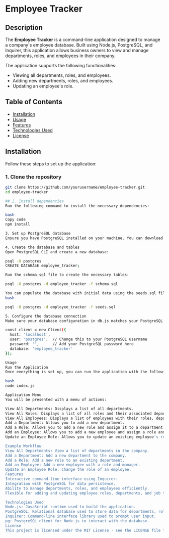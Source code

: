 # Employee Tracker

## Description

The **Employee Tracker** is a command-line application designed to manage a company's employee database. Built using Node.js, PostgreSQL, and Inquirer, this application allows business owners to view and manage departments, roles, and employees in their company. 

The application supports the following functionalities:
- Viewing all departments, roles, and employees.
- Adding new departments, roles, and employees.
- Updating an employee's role.

## Table of Contents

- [Installation](#installation)
- [Usage](#usage)
- [Features](#features)
- [Technologies Used](#technologies-used)
- [License](#license)

## Installation

Follow these steps to set up the application:

### 1. Clone the repository

```bash
git clone https://github.com/yourusername/employee-tracker.git
cd employee-tracker

## 2. Install dependencies
Run the following command to install the necessary dependencies:

bash
Copy code
npm install

3. Set up PostgreSQL database
Ensure you have PostgreSQL installed on your machine. You can download and install it from PostgreSQL Official Site.

4. Create the database and tables
Open PostgreSQL CLI and create a new database:

psql -U postgres
CREATE DATABASE employee_tracker;

Run the schema.sql file to create the necessary tables:

psql -U postgres -d employee_tracker -f schema.sql

You can populate the database with initial data using the seeds.sql file (optional but useful for testing):
bash

psql -U postgres -d employee_tracker -f seeds.sql

5. Configure the database connection
Make sure your database configuration in db.js matches your PostgreSQL setup (username, password, etc.).

const client = new Client({
  host: 'localhost',
  user: 'postgres',  // Change this to your PostgreSQL username
  password: '',      // Add your PostgreSQL password here
  database: 'employee_tracker'
});

Usage
Run the Application
Once everything is set up, you can run the application with the following command:

bash
node index.js

Application Menu
You will be presented with a menu of actions:

View All Departments: Displays a list of all departments.
View All Roles: Displays a list of all roles and their associated departments.
View All Employees: Displays a list of employees with their roles, departments, and managers.
Add a Department: Allows you to add a new department.
Add a Role: Allows you to add a new role and assign it to a department.
Add an Employee: Allows you to add a new employee and assign a role and manager.
Update an Employee Role: Allows you to update an existing employee's role.

Example Workflow
View All Departments: View a list of departments in the company.
Add a Department: Add a new department to the company.
Add a Role: Add a new role to an existing department.
Add an Employee: Add a new employee with a role and manager.
Update an Employee Role: Change the role of an employee.
Features
Interactive command-line interface using Inquirer.
Integration with PostgreSQL for data persistence.
Ability to manage departments, roles, and employees efficiently.
Flexible for adding and updating employee roles, departments, and job titles.

Technologies Used
Node.js: JavaScript runtime used to build the application.
PostgreSQL: Relational database used to store data for departments, roles, and employees.
Inquirer: Command-line interface library used to prompt user input.
pg: PostgreSQL client for Node.js to interact with the database.
License
This project is licensed under the MIT License - see the LICENSE file for details.


